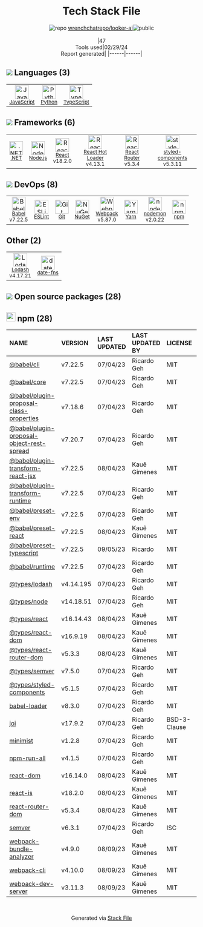<!--
&lt;--- Readme.md Snippet without images Start ---&gt;
## Tech Stack
wrenchchatrepo/looker-ai is built on the following main stack:

- [JavaScript](https://developer.mozilla.org/en-US/docs/Web/JavaScript) – Languages
- [Python](https://www.python.org) – Languages
- [TypeScript](http://www.typescriptlang.org) – Languages
- [.NET](http://www.microsoft.com/net/) – Frameworks (Full Stack)
- [Node.js](http://nodejs.org/) – Frameworks (Full Stack)
- [React](https://reactjs.org/) – Javascript UI Libraries
- [React Hot Loader](http://gaearon.github.io/react-hot-loader/) – JavaScript Framework Components
- [React Router](https://github.com/rackt/react-router) – JavaScript Framework Components
- [styled-components](https://styled-components.com) – JavaScript Framework Components
- [Babel](http://babeljs.io/) – JavaScript Compilers
- [ESLint](http://eslint.org/) – Code Review
- [Webpack](http://webpack.js.org) – JS Build Tools / JS Task Runners
- [Yarn](https://yarnpkg.com/) – Front End Package Manager
- [nodemon](http://nodemon.io/) – node.js Application Monitoring
- [Lodash](https://lodash.com) – Javascript Utilities & Libraries
- [date-fns](https://date-fns.org/) – Javascript Utilities & Libraries

Full tech stack [here](/techstack.md)

&lt;--- Readme.md Snippet without images End ---&gt;

&lt;--- Readme.md Snippet with images Start ---&gt;
## Tech Stack
wrenchchatrepo/looker-ai is built on the following main stack:

- <img width='25' height='25' src='https://img.stackshare.io/service/1209/javascript.jpeg' alt='JavaScript'/> [JavaScript](https://developer.mozilla.org/en-US/docs/Web/JavaScript) – Languages
- <img width='25' height='25' src='https://img.stackshare.io/service/993/pUBY5pVj.png' alt='Python'/> [Python](https://www.python.org) – Languages
- <img width='25' height='25' src='https://img.stackshare.io/service/1612/bynNY5dJ.jpg' alt='TypeScript'/> [TypeScript](http://www.typescriptlang.org) – Languages
- <img width='25' height='25' src='https://img.stackshare.io/service/1014/IoPy1dce_400x400.png' alt='.NET'/> [.NET](http://www.microsoft.com/net/) – Frameworks (Full Stack)
- <img width='25' height='25' src='https://img.stackshare.io/service/1011/n1JRsFeB_400x400.png' alt='Node.js'/> [Node.js](http://nodejs.org/) – Frameworks (Full Stack)
- <img width='25' height='25' src='https://img.stackshare.io/service/1020/OYIaJ1KK.png' alt='React'/> [React](https://reactjs.org/) – Javascript UI Libraries
- <img width='25' height='25' src='https://img.stackshare.io/no-img-open-source.png' alt='React Hot Loader'/> [React Hot Loader](http://gaearon.github.io/react-hot-loader/) – JavaScript Framework Components
- <img width='25' height='25' src='https://img.stackshare.io/service/3350/8261421.png' alt='React Router'/> [React Router](https://github.com/rackt/react-router) – JavaScript Framework Components
- <img width='25' height='25' src='https://img.stackshare.io/service/6749/styled-components.png' alt='styled-components'/> [styled-components](https://styled-components.com) – JavaScript Framework Components
- <img width='25' height='25' src='https://img.stackshare.io/service/2739/-1wfGjNw.png' alt='Babel'/> [Babel](http://babeljs.io/) – JavaScript Compilers
- <img width='25' height='25' src='https://img.stackshare.io/service/3337/Q4L7Jncy.jpg' alt='ESLint'/> [ESLint](http://eslint.org/) – Code Review
- <img width='25' height='25' src='https://img.stackshare.io/service/1682/IMG_4636.PNG' alt='Webpack'/> [Webpack](http://webpack.js.org) – JS Build Tools / JS Task Runners
- <img width='25' height='25' src='https://img.stackshare.io/service/5848/44mC-kJ3.jpg' alt='Yarn'/> [Yarn](https://yarnpkg.com/) – Front End Package Manager
- <img width='25' height='25' src='https://img.stackshare.io/service/5577/preview.png' alt='nodemon'/> [nodemon](http://nodemon.io/) – node.js Application Monitoring
- <img width='25' height='25' src='https://img.stackshare.io/service/2438/lodash.png' alt='Lodash'/> [Lodash](https://lodash.com) – Javascript Utilities & Libraries
- <img width='25' height='25' src='https://img.stackshare.io/service/10865/default_5551fb8853689f607a2bc0d5a09355d5a3d52bf0.png' alt='date-fns'/> [date-fns](https://date-fns.org/) – Javascript Utilities & Libraries

Full tech stack [here](/techstack.md)

&lt;--- Readme.md Snippet with images End ---&gt;
-->
<div align="center">

# Tech Stack File
![](https://img.stackshare.io/repo.svg "repo") [wrenchchatrepo/looker-ai](https://github.com/wrenchchatrepo/looker-ai)![](https://img.stackshare.io/public_badge.svg "public")
<br/><br/>
|47<br/>Tools used|02/29/24 <br/>Report generated|
|------|------|
</div>

## <img src='https://img.stackshare.io/languages.svg'/> Languages (3)
<table><tr>
  <td align='center'>
  <img width='36' height='36' src='https://img.stackshare.io/service/1209/javascript.jpeg' alt='JavaScript'>
  <br>
  <sub><a href="https://developer.mozilla.org/en-US/docs/Web/JavaScript">JavaScript</a></sub>
  <br>
  <sub></sub>
</td>

<td align='center'>
  <img width='36' height='36' src='https://img.stackshare.io/service/993/pUBY5pVj.png' alt='Python'>
  <br>
  <sub><a href="https://www.python.org">Python</a></sub>
  <br>
  <sub></sub>
</td>

<td align='center'>
  <img width='36' height='36' src='https://img.stackshare.io/service/1612/bynNY5dJ.jpg' alt='TypeScript'>
  <br>
  <sub><a href="http://www.typescriptlang.org">TypeScript</a></sub>
  <br>
  <sub></sub>
</td>

</tr>
</table>

## <img src='https://img.stackshare.io/frameworks.svg'/> Frameworks (6)
<table><tr>
  <td align='center'>
  <img width='36' height='36' src='https://img.stackshare.io/service/1014/IoPy1dce_400x400.png' alt='.NET'>
  <br>
  <sub><a href="http://www.microsoft.com/net/">.NET</a></sub>
  <br>
  <sub></sub>
</td>

<td align='center'>
  <img width='36' height='36' src='https://img.stackshare.io/service/1011/n1JRsFeB_400x400.png' alt='Node.js'>
  <br>
  <sub><a href="http://nodejs.org/">Node.js</a></sub>
  <br>
  <sub></sub>
</td>

<td align='center'>
  <img width='36' height='36' src='https://img.stackshare.io/service/1020/OYIaJ1KK.png' alt='React'>
  <br>
  <sub><a href="https://reactjs.org/">React</a></sub>
  <br>
  <sub>v18.2.0</sub>
</td>

<td align='center'>
  <img width='36' height='36' src='https://img.stackshare.io/no-img-open-source.png' alt='React Hot Loader'>
  <br>
  <sub><a href="http://gaearon.github.io/react-hot-loader/">React Hot Loader</a></sub>
  <br>
  <sub>v4.13.1</sub>
</td>

<td align='center'>
  <img width='36' height='36' src='https://img.stackshare.io/service/3350/8261421.png' alt='React Router'>
  <br>
  <sub><a href="https://github.com/rackt/react-router">React Router</a></sub>
  <br>
  <sub>v5.3.4</sub>
</td>

<td align='center'>
  <img width='36' height='36' src='https://img.stackshare.io/service/6749/styled-components.png' alt='styled-components'>
  <br>
  <sub><a href="https://styled-components.com">styled-components</a></sub>
  <br>
  <sub>v5.3.11</sub>
</td>

</tr>
</table>

## <img src='https://img.stackshare.io/devops.svg'/> DevOps (8)
<table><tr>
  <td align='center'>
  <img width='36' height='36' src='https://img.stackshare.io/service/2739/-1wfGjNw.png' alt='Babel'>
  <br>
  <sub><a href="http://babeljs.io/">Babel</a></sub>
  <br>
  <sub>v7.22.5</sub>
</td>

<td align='center'>
  <img width='36' height='36' src='https://img.stackshare.io/service/3337/Q4L7Jncy.jpg' alt='ESLint'>
  <br>
  <sub><a href="http://eslint.org/">ESLint</a></sub>
  <br>
  <sub></sub>
</td>

<td align='center'>
  <img width='36' height='36' src='https://img.stackshare.io/service/1046/git.png' alt='Git'>
  <br>
  <sub><a href="http://git-scm.com/">Git</a></sub>
  <br>
  <sub></sub>
</td>

<td align='center'>
  <img width='36' height='36' src='https://img.stackshare.io/service/2637/6I3oEOP4_400x400.jpg' alt='NuGet'>
  <br>
  <sub><a href="https://www.nuget.org/">NuGet</a></sub>
  <br>
  <sub></sub>
</td>

<td align='center'>
  <img width='36' height='36' src='https://img.stackshare.io/service/1682/IMG_4636.PNG' alt='Webpack'>
  <br>
  <sub><a href="http://webpack.js.org">Webpack</a></sub>
  <br>
  <sub>v5.87.0</sub>
</td>

<td align='center'>
  <img width='36' height='36' src='https://img.stackshare.io/service/5848/44mC-kJ3.jpg' alt='Yarn'>
  <br>
  <sub><a href="https://yarnpkg.com/">Yarn</a></sub>
  <br>
  <sub></sub>
</td>

<td align='center'>
  <img width='36' height='36' src='https://img.stackshare.io/service/5577/preview.png' alt='nodemon'>
  <br>
  <sub><a href="http://nodemon.io/">nodemon</a></sub>
  <br>
  <sub>v2.0.22</sub>
</td>

<td align='center'>
  <img width='36' height='36' src='https://img.stackshare.io/service/1120/lejvzrnlpb308aftn31u.png' alt='npm'>
  <br>
  <sub><a href="https://www.npmjs.com/">npm</a></sub>
  <br>
  <sub></sub>
</td>

</tr>
</table>

## Other (2)
<table><tr>
  <td align='center'>
  <img width='36' height='36' src='https://img.stackshare.io/service/2438/lodash.png' alt='Lodash'>
  <br>
  <sub><a href="https://lodash.com">Lodash</a></sub>
  <br>
  <sub>v4.17.21</sub>
</td>

<td align='center'>
  <img width='36' height='36' src='https://img.stackshare.io/service/10865/default_5551fb8853689f607a2bc0d5a09355d5a3d52bf0.png' alt='date-fns'>
  <br>
  <sub><a href="https://date-fns.org/">date-fns</a></sub>
  <br>
  <sub></sub>
</td>

</tr>
</table>


## <img src='https://img.stackshare.io/group.svg' /> Open source packages (28)</h2>

## <img width='24' height='24' src='https://img.stackshare.io/service/1120/lejvzrnlpb308aftn31u.png'/> npm (28)

|NAME|VERSION|LAST UPDATED|LAST UPDATED BY|LICENSE|VULNERABILITIES|
|:------|:------|:------|:------|:------|:------|
|[@babel/cli](https://www.npmjs.com/@babel/cli)|v7.22.5|07/04/23|Ricardo Geh |MIT|N/A|
|[@babel/core](https://www.npmjs.com/@babel/core)|v7.22.5|07/04/23|Ricardo Geh |MIT|N/A|
|[@babel/plugin-proposal-class-properties](https://www.npmjs.com/@babel/plugin-proposal-class-properties)|v7.18.6|07/04/23|Ricardo Geh |MIT|N/A|
|[@babel/plugin-proposal-object-rest-spread](https://www.npmjs.com/@babel/plugin-proposal-object-rest-spread)|v7.20.7|07/04/23|Ricardo Geh |MIT|N/A|
|[@babel/plugin-transform-react-jsx](https://www.npmjs.com/@babel/plugin-transform-react-jsx)|v7.22.5|08/04/23|Kauê Gimenes |MIT|N/A|
|[@babel/plugin-transform-runtime](https://www.npmjs.com/@babel/plugin-transform-runtime)|v7.22.5|07/04/23|Ricardo Geh |MIT|N/A|
|[@babel/preset-env](https://www.npmjs.com/@babel/preset-env)|v7.22.5|07/04/23|Ricardo Geh |MIT|N/A|
|[@babel/preset-react](https://www.npmjs.com/@babel/preset-react)|v7.22.5|08/04/23|Kauê Gimenes |MIT|N/A|
|[@babel/preset-typescript](https://www.npmjs.com/@babel/preset-typescript)|v7.22.5|09/05/23|Ricardo |MIT|N/A|
|[@babel/runtime](https://www.npmjs.com/@babel/runtime)|v7.22.5|07/04/23|Ricardo Geh |MIT|N/A|
|[@types/lodash](https://www.npmjs.com/@types/lodash)|v4.14.195|07/04/23|Ricardo Geh |MIT|N/A|
|[@types/node](https://www.npmjs.com/@types/node)|v14.18.51|07/04/23|Ricardo Geh |MIT|N/A|
|[@types/react](https://www.npmjs.com/@types/react)|v16.14.43|08/04/23|Kauê Gimenes |MIT|N/A|
|[@types/react-dom](https://www.npmjs.com/@types/react-dom)|v16.9.19|08/04/23|Kauê Gimenes |MIT|N/A|
|[@types/react-router-dom](https://www.npmjs.com/@types/react-router-dom)|v5.3.3|08/04/23|Kauê Gimenes |MIT|N/A|
|[@types/semver](https://www.npmjs.com/@types/semver)|v7.5.0|07/04/23|Ricardo Geh |MIT|N/A|
|[@types/styled-components](https://www.npmjs.com/@types/styled-components)|v5.1.5|07/04/23|Ricardo Geh |MIT|N/A|
|[babel-loader](https://www.npmjs.com/babel-loader)|v8.3.0|07/04/23|Ricardo Geh |MIT|N/A|
|[joi](https://www.npmjs.com/joi)|v17.9.2|07/04/23|Ricardo Geh |BSD-3-Clause|N/A|
|[minimist](https://www.npmjs.com/minimist)|v1.2.8|07/04/23|Ricardo Geh |MIT|N/A|
|[npm-run-all](https://www.npmjs.com/npm-run-all)|v4.1.5|07/04/23|Ricardo Geh |MIT|N/A|
|[react-dom](https://www.npmjs.com/react-dom)|v16.14.0|08/04/23|Kauê Gimenes |MIT|N/A|
|[react-is](https://www.npmjs.com/react-is)|v18.2.0|08/04/23|Kauê Gimenes |MIT|N/A|
|[react-router-dom](https://www.npmjs.com/react-router-dom)|v5.3.4|08/04/23|Kauê Gimenes |MIT|N/A|
|[semver](https://www.npmjs.com/semver)|v6.3.1|07/04/23|Ricardo Geh |ISC|N/A|
|[webpack-bundle-analyzer](https://www.npmjs.com/webpack-bundle-analyzer)|v4.9.0|08/09/23|Kauê Gimenes |MIT|N/A|
|[webpack-cli](https://www.npmjs.com/webpack-cli)|v4.10.0|08/09/23|Kauê Gimenes |MIT|N/A|
|[webpack-dev-server](https://www.npmjs.com/webpack-dev-server)|v3.11.3|08/09/23|Kauê Gimenes |MIT|N/A|

<br/>
<div align='center'>

Generated via [Stack File](https://github.com/marketplace/stack-file)
